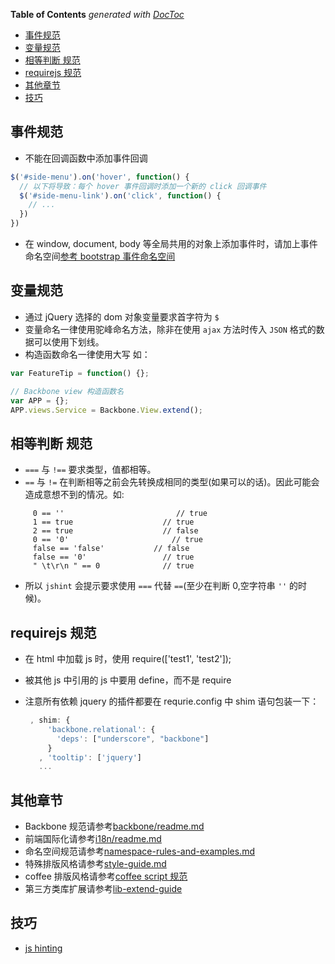 <!-- START doctoc generated TOC please keep comment here to allow auto update -->
<!-- DON'T EDIT THIS SECTION, INSTEAD RE-RUN doctoc TO UPDATE -->
**Table of Contents**  *generated with [DocToc](http://doctoc.herokuapp.com/)*

- [事件规范](#事件规范)
- [变量规范](#变量规范)
- [相等判断 规范](#相等判断-规范)
- [requirejs 规范](#requirejs-规范)
- [其他章节](#其他章节)
- [技巧](#技巧)

<!-- END doctoc generated TOC please keep comment here to allow auto update -->

## 事件规范
  - 不能在回调函数中添加事件回调

  ```javascript
  $('#side-menu').on('hover', function() {
    // 以下将导致：每个 hover 事件回调时添加一个新的 click 回调事件
    $('#side-menu-link').on('click', function() {
      // ...
    })
  })
  ```

  - 在 window, document, body 等全局共用的对象上添加事件时，请加上事件命名空间[参考 bootstrap 事件命名空间](http://getbootstrap.com/javascript/#js-data-attrs)

## 变量规范
  - 通过 jQuery 选择的 dom 对象变量要求首字符为 ``$``
  - 变量命名一律使用驼峰命名方法，除非在使用 `ajax` 方法时传入 `JSON` 格式的数据可以使用下划线。
  - 构造函数命名一律使用大写 如： 

  ```javascript
  var FeatureTip = function() {};

  // Backbone view 构造函数名
  var APP = {};
  APP.views.Service = Backbone.View.extend();
  ```


## 相等判断 规范
- ``===`` 与 ``!==`` 要求类型，值都相等。
- ``==`` 与 ``!=`` 在判断相等之前会先转换成相同的类型(如果可以的话)。因此可能会造成意想不到的情况。如:
  
```  
     0 == ''                         // true
     1 == true                    // true
     2 == true                    // false
     0 == '0'                       // true
     false == 'false'           // false
     false == '0'                 // true
     " \t\r\n " == 0              // true
```
- 所以  ``jshint`` 会提示要求使用 ``===`` 代替 ``==``(至少在判断 0,空字符串 ``''`` 的时候)。 


## requirejs 规范
 - 在 html 中加载 js 时，使用 require(['test1', 'test2']);
 - 被其他 js 中引用的 js 中要用 define，而不是 require
 - 注意所有依赖 jquery 的插件都要在 requrie.config 中 shim 语句包装一下：

   ```javascript
    , shim: {
        'backbone.relational': {
          'deps': ["underscore", "backbone"]
        }
      , 'tooltip': ['jquery']
      ...
   ```


## 其他章节

 - Backbone 规范请参考[backbone/readme.md](i18n/readme.md)
 - 前端国际化请参考[i18n/readme.md](i18n/readme.md)
 - 命名空间规范请参考[namespace-rules-and-examples.md](namespace-rules-and-examples.md)
 - 特殊排版风格请参考[style-guide.md](style-guide.md)
 - coffee 排版风格请参考[coffee script 规范](coffee/readme.md)
 - 第三方类库扩展请参考[lib-extend-guide](lib-extend-guide.md)


## 技巧

  - [js hinting](https://github.com/zbb/front-end-skills/blob/master/js-hinting.md)